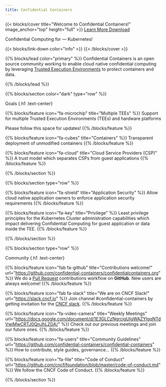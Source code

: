 ```yaml
---
title: Confidential Containers
---
```


{{< blocks/cover title="Welcome to Confidential Containers!" image_anchor="top" height="full" >}}
<a class="btn btn-lg btn-primary me-3 mb-4" href="/docs/">
  Learn More <i class="fas fa-arrow-alt-circle-right ms-2"></i>
</a>
<a class="btn btn-lg btn-secondary me-3 mb-4" href="https://github.com/confidential-containers/confidentialcontainers.org">
  Download <i class="fab fa-github ms-2 "></i>
</a>
<p class="lead mt-5">Confidential Computing for &mdash; Kubernetes!</p>
{{< blocks/link-down color="info" >}}
{{< /blocks/cover >}}

<!-- Note: The content here is mostly copied / adapted from: https://github.com/confidential-containers/.github/blob/main/profile/README.md. This page shows up when one goes to: https://github.com/confidential-containers/ -->

{{% blocks/lead color="primary" %}}
Confidential Containers is an open source community working to enable cloud native confidential computing by leveraging [Trusted Execution Environments](https://en.wikipedia.org/wiki/Trusted_execution_environment) to protect containers and data.

{{% /blocks/lead %}}

{{% blocks/section color="dark" type="row" %}}

Goals
{.h1 .text-center}

{{% blocks/feature icon="fa-microchip" title="Multiple TEEs" %}}
Support for multiple Trusted Execution Environments (TEEs) and hardware platforms

Please follow this space for updates!
{{% /blocks/feature %}}

{{% blocks/feature icon="fa-cubes" title="Containers" %}}
Transparent deployment of unmodified containers
{{% /blocks/feature %}}

{{% blocks/feature icon="fa-cloud" title="Cloud Service Providers (CSP)" %}}
A trust model which separates CSPs from guest applications
{{% /blocks/feature %}}

{{% /blocks/section %}}

{{% blocks/section type="row" %}}

{{% blocks/feature icon="fa-shield" title="Application Security" %}}
Allow cloud native application owners to enforce application security requirements
{{% /blocks/feature %}}

{{% blocks/feature icon="fa-key" title="Privilege" %}}
Least privilege principles for the Kubernetes Cluster administration capabilities which impact delivering Confidential Computing for guest application or data inside the TEE.
{{% /blocks/feature %}}

{{% /blocks/section %}}

{{% blocks/section type="row" %}}

Community
{.h1 .text-center}

{{% blocks/feature icon="fab fa-github" title="Contributions welcome!"
    url="<https://github.com/confidential-containers/confidentialcontainers.org>" %}}
We do a [Pull Request](https://github.com/confidential-containers/confidentialcontainers.org/pulls)
contributions workflow on **GitHub**. New users are always welcome!
{{% /blocks/feature %}}

{{% blocks/feature icon="fab fa-slack" title="We are on CNCF Slack!" url="<https://slack.cncf.io>" %}}
Join channel #confidential-containers by getting invitation for the [CNCF slack](https://slack.cncf.io).
{{% /blocks/feature %}}

{{% blocks/feature icon="fa-video-camera" title="Weekly Meetings" url="<https://docs.google.com/document/d/1E3GLCzNgrcigUlgWAZYlgqNTdVwiMwCRTJ0QnJhLZGA/>" %}}
Check out our previous meetings and join our future ones.
{{% /blocks/feature %}}

{{% blocks/feature icon="fa-users" title="Community Guidelines" url="<https://github.com/confidential-containers/confidential-containers>" %}}
How to contribute, style guides, governance...
{{% /blocks/feature %}}

{{% blocks/feature icon="fa-file" title="Code of Conduct" url="<https://github.com/cncf/foundation/blob/master/code-of-conduct.md>" %}}
We follow the CNCF Code of Conduct.
{{% /blocks/feature %}}

{{% /blocks/section %}}
